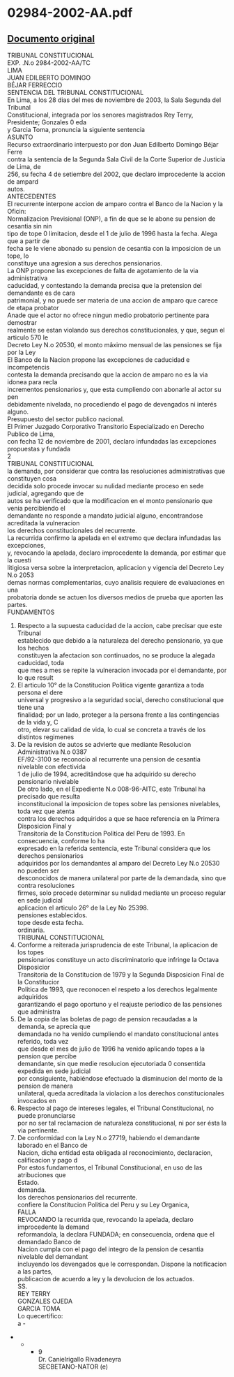 
02984-2002-AA.pdf
=================
  
[Documento original](https://tc.gob.pe/jurisprudencia/2003/02984-2002-AA.pdf)  
---  
TRIBUNAL CONSTITUCIONAL  
EXP. .N.o 2984-2002-AA/TC  
LIMA  
JUAN EDILBERTO DOMINGO  
BÉJAR FERRECCIO  
SENTENCIA DEL TRIBUNAL CONSTITUCIONAL  
En Lima, a los 28 dias del mes de noviembre de 2003, la Sala Segunda del Tribunal  
Constitucional, integrada por los senores magistrados Rey Terry, Presidente; Gonzales 0 eda  
y Garcia Toma, pronuncia la siguiente sentencia  
ASUNTO  
Recurso extraordinario interpuesto por don Juan Edilberto Domingo Béjar Ferre  
contra la sentencia de la Segunda Sala Civil de la Corte Superior de Justicia de Lima, de  
256, su fecha 4 de setiembre del 2002, que declaro improcedente la accion de ampard  
autos.  
ANTECEDENTES  
El recurrente interpone accion de amparo contra el Banco de la Nacion y la Oficin:  
Normalizacion Previsional (ONP), a fin de que se le abone su pension de cesantia sin nin  
tipo de tope 0 limitacion, desde el 1 de julio de 1996 hasta la fecha. Alega que a partir de  
fecha se le viene abonado su pension de cesantia con la imposicion de un tope, lo  
constituye una agresion a sus derechos pensionarios.  
La ONP propone las excepciones de falta de agotamiento de la via administrativa  
caducidad, y contestando la demanda precisa que la pretension del demandante es de cara  
patrimonial, y no puede ser materia de una accion de amparo que carece de etapa probator  
Anade que el actor no ofrece ningun medio probatorio pertinente para demostrar  
realmente se estan violando sus derechos constitucionales, y que, segun el articulo 570 le  
Decreto Ley N.o 20530, el monto mâximo mensual de las pensiones se fija por la Ley  
El Banco de la Nacion propone las excepciones de caducidad e incompetencis  
contesta la demanda precisando que la accion de amparo no es la via idonea para recla  
incrementos pensionarios y, que esta cumpliendo con abonarle al actor su pen  
debidamente nivelada, no procediendo el pago de devengados ni interés alguno.  
Presupuesto del sector publico nacional.  
El Primer Juzgado Corporativo Transitorio Especializado en Derecho Publico de Lima,  
con fecha 12 de noviembre de 2001, declaro infundadas las excepciones propuestas y fundada  
2  
TRIBUNAL CONSTITUCIONAL  
la demanda, por considerar que contra las resoluciones administrativas que constituyen cosa  
decidida solo procede invocar su nulidad mediante proceso en sede judicial, agregando que de  
autos se ha verificado que la modificacion en el monto pensionario que venia percibiendo el  
demandante no responde a mandato judicial alguno, encontrandose acreditada la vulneracion  
los derechos constitucionales del recurrente.  
La recurrida confirmo la apelada en el extremo que declara infundadas las excepciones,  
y, revocando la apelada, declaro improcedente la demanda, por estimar que la cuesti  
litigiosa versa sobre la interpretacion, aplicacion y vigencia del Decreto Ley N.o 2053  
demas normas complementarias, cuyo analisis requiere de evaluaciones en una  
probatoria donde se actuen los diversos medios de prueba que aporten las partes.  
FUNDAMENTOS  
1. Respecto a la supuesta caducidad de la accion, cabe precisar que este Tribunal  
establecido que debido a la naturaleza del derecho pensionario, ya que los hechos  
constituyen la afectacion son continuados, no se produce la alegada caducidad, toda  
que mes a mes se repite la vulneracion invocada por el demandante, por lo que result  
2. El articulo 10° de la Constitucion Politica vigente garantiza a toda persona el dere  
universal y progresivo a la seguridad social, derecho constitucional que tiene una  
finalidad; por un lado, proteger a la persona frente a las contingencias de la vida y, C  
otro, elevar su calidad de vida, lo cual se concreta a través de los distintos regimenes  
3. De la revision de autos se advierte que mediante Resolucion Administrativa N.o 0387  
EF/92-3100 se reconocio al recurrente una pension de cesantia nivelable con efectivida  
1 de julio de 1994, acreditândose que ha adquirido su derecho pensionario nivelable  
De otro lado, en el Expediente N.o 008-96-AITC, este Tribunal ha precisado que resulta  
inconstitucional la imposicion de topes sobre las pensiones nivelables, toda vez que atenta  
contra los derechos adquiridos a que se hace referencia en la Primera Disposicion Final y  
Transitoria de la Constitucion Politica del Peru de 1993. En consecuencia, conforme lo ha  
expresado en la referida sentencia, este Tribunal considera que los derechos pensionarios  
adquiridos por los demandantes al amparo del Decreto Ley N.o 20530 no pueden ser  
desconocidos de manera unilateral por parte de la demandada, sino que contra resoluciones  
firmes, solo procede determinar su nulidad mediante un proceso regular en sede judicial  
aplicacion el articulo 26° de la Ley No 25398.  
pensiones establecidos.  
tope desde esta fecha.  
ordinaria.  
TRIBUNAL CONSTITUCIONAL  
5. Conforme a reiterada jurisprudencia de este Tribunal, la aplicacion de los topes  
pensionarios constituye un acto discriminatorio que infringe la Octava Disposicior  
Transitoria de la Constitucion de 1979 y la Segunda Disposicion Final de la Constitucior  
Politica de 1993, que reconocen el respeto a los derechos legalmente adquiridos  
garantizando el pago oportuno y el reajuste periodico de las pensiones que administra  
6. De la copia de las boletas de pago de pension recaudadas a la demanda, se aprecia que  
demandada no ha venido cumpliendo el mandato constitucional antes referido, toda vez  
que desde el mes de julio de 1996 ha venido aplicando topes a la pension que percibe  
demandante, sin que medie resolucion ejecutoriada 0 consentida expedida en sede judicial  
por consiguiente, habiéndose efectuado la disminucion del monto de la pension de manera  
unilateral, queda acreditada la violacion a los derechos constitucionales invocados en  
7. Respecto al pago de intereses legales, el Tribunal Constitucional, no puede pronunciarse  
por no ser tal reclamacion de naturaleza constitucional, ni por ser ésta la via pertinente.  
8. De conformidad con la Ley N.o 27719, habiendo el demandante laborado en el Banco de  
Nacion, dicha entidad esta obligada al reconocimiento, declaracion, calificacion y pago d  
Por estos fundamentos, el Tribunal Constitucional, en uso de las atribuciones que  
Estado.  
demanda.  
los derechos pensionarios del recurrente.  
confiere la Constitucion Politica del Peru y su Ley Organica,  
FALLA  
REVOCANDO la recurrida que, revocando la apelada, declaro improcedente la demand  
reformandola, la declara FUNDADA; en consecuencia, ordena que el demandado Banco de  
Nacion cumpla con el pago del integro de la pension de cesantia nivelable del demandant  
incluyendo los devengados que le correspondan. Dispone la notificacion a las partes,  
publicacion de acuerdo a ley y la devolucion de los actuados.  
SS.  
REY TERRY  
GONZALES OJEDA  
GARCIA TOMA  
Lo quecertifico:  
a -  
- - - 9  
Dr. Canielrigallo Rivadeneyra  
SECBETANO-NATOR (e)